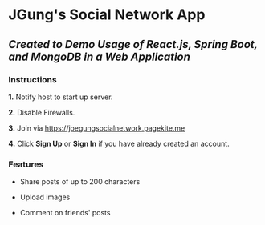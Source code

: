 # **JGung's Social Network App**
## *Created to Demo Usage of React.js, Spring Boot, and MongoDB in a Web Application*


### **Instructions**

**1.** Notify host to start up server.

**2.** Disable Firewalls.

**3.** Join via https://joegungsocialnetwork.pagekite.me

**4.** Click **Sign Up** or **Sign In** if you have already created an account.


### **Features**

- Share posts of up to 200 characters

- Upload images

- Comment on friends' posts


